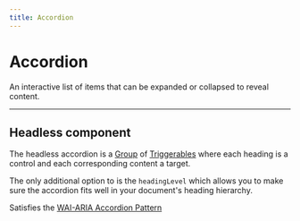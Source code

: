 ```yaml
---
title: Accordion
---
```


<script lang="ts">
  import Demo from "$components/Demo.svelte";
</script>

# Accordion

An interactive list of items that can be expanded or collapsed to reveal content.

<Demo file="./componentDemo.svelte" value="result" />

---

## Headless component

The headless accordion is a [Group](/mixins/group) of [Triggerables](/mixins/triggerable) where each heading is a control and each corresponding content a target.

The only additional option to  is the `headingLevel` which allows you to make sure the accordion fits well in your document's heading hierarchy.

<API file="accordion.svelte.ts" type="AccordionOptions" bindable={true} defaults={true}/>

Satisfies the [WAI-ARIA Accordion Pattern](https://www.w3.org/WAI/ARIA/apg/patterns/accordion/)